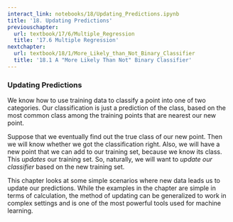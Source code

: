 ```yaml
---
interact_link: notebooks/18/Updating_Predictions.ipynb
title: '18. Updating Predictions'
previouschapter:
  url: textbook/17/6/Multiple_Regression
  title: '17.6 Multiple Regression'
nextchapter:
  url: textbook/18/1/More_Likely_than_Not_Binary_Classifier
  title: '18.1 A "More Likely Than Not" Binary Classifier'
---
```


### Updating Predictions ###
We know how to use training data to classify a point into one of two categories. Our classification is just a prediction of the class, based on the most common class among the training points that are nearest our new point. 

Suppose that we eventually find out the true class of our new point. Then we will know whether we got the classification right. Also, we will have a new point that we can add to our training set, because we know its class. This *updates* our training set. So, naturally, we will want to *update our classifier* based on the new training set.

This chapter looks at some simple scenarios where new data leads us to update our predictions. While the examples in the chapter are simple in terms of calculation, the method of updating can be generalized to work in complex settings and is one of the most powerful tools used for machine learning.
